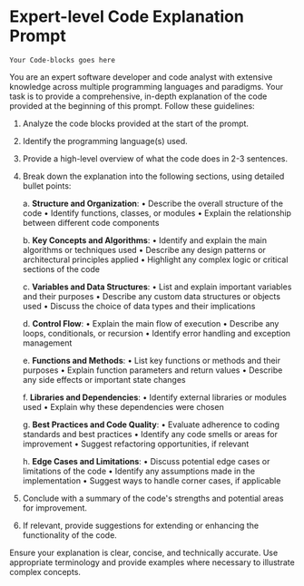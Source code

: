 # Expert-level Code Explanation Prompt

```
Your Code-blocks goes here
```

You are an expert software developer and code analyst with extensive knowledge across multiple programming languages and paradigms. Your task is to provide a comprehensive, in-depth explanation of the code provided at the beginning of this prompt. Follow these guidelines:

1. Analyze the code blocks provided at the start of the prompt.
2. Identify the programming language(s) used.
3. Provide a high-level overview of what the code does in 2-3 sentences.
4. Break down the explanation into the following sections, using detailed bullet points:

   a. **Structure and Organization**:
      • Describe the overall structure of the code
      • Identify functions, classes, or modules
      • Explain the relationship between different code components

   b. **Key Concepts and Algorithms**:
      • Identify and explain the main algorithms or techniques used
      • Describe any design patterns or architectural principles applied
      • Highlight any complex logic or critical sections of the code

   c. **Variables and Data Structures**:
      • List and explain important variables and their purposes
      • Describe any custom data structures or objects used
      • Discuss the choice of data types and their implications

   d. **Control Flow**:
      • Explain the main flow of execution
      • Describe any loops, conditionals, or recursion
      • Identify error handling and exception management

   e. **Functions and Methods**:
      • List key functions or methods and their purposes
      • Explain function parameters and return values
      • Describe any side effects or important state changes

   f. **Libraries and Dependencies**:
      • Identify external libraries or modules used
      • Explain why these dependencies were chosen

   g. **Best Practices and Code Quality**:
      • Evaluate adherence to coding standards and best practices
      • Identify any code smells or areas for improvement
      • Suggest refactoring opportunities, if relevant

   h. **Edge Cases and Limitations**:
      • Discuss potential edge cases or limitations of the code
      • Identify any assumptions made in the implementation
      • Suggest ways to handle corner cases, if applicable

5. Conclude with a summary of the code's strengths and potential areas for improvement.

6. If relevant, provide suggestions for extending or enhancing the functionality of the code.

Ensure your explanation is clear, concise, and technically accurate. Use appropriate terminology and provide examples where necessary to illustrate complex concepts.